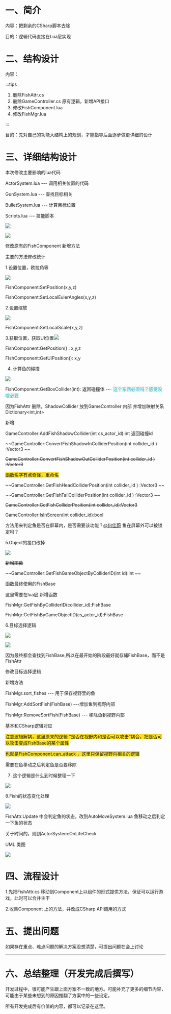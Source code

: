 # 一、简介
内容：把剩余的CSharp脚本去除

目的：逻辑代码直接在Lua层实现



# 二、结构设计
内容：

:::tips
1. 删除FishAttr.cs
2. 删除GameController.cs  原有逻辑，新增API接口
3. 修改FishComponent.lua
4. 修改FishMgr.lua

:::

目的：先对自己的功能大结构上的规划，才能指导后面逐步做更详细的设计



# 三、详细结构设计
本次修改主要影响的lua代码

ActorSystem.lua --- 调用相关位置的代码

GunSystem.lua --- 查找目标相关

BulletSystem.lua --- 计算目标位置

Scripts.lua --- 技能脚本

![](https://cdn.nlark.com/yuque/0/2025/png/49784329/1736478371081-581671a5-4a4f-4f85-9efc-ac22f5f41bae.png)

![](https://cdn.nlark.com/yuque/0/2025/png/49784329/1736478412783-d0542f39-0919-4129-ac70-171d06bbdefa.png)

修改原有的FishComponent 新增方法



主要的方法修改统计

1.设置位置，欧拉角等

![](https://cdn.nlark.com/yuque/0/2025/png/49784329/1736478829420-40d511c1-2001-4554-8876-0acaea18053d.png)

FishComponent:SetPosition(x,y,z)

FishComponent:SetLocalEulerAngles(x,y,z)

2.设置缩放

![](https://cdn.nlark.com/yuque/0/2025/png/49784329/1736478871169-93ff42e4-495d-4651-9fe6-008e660cd641.png)

FishComponent:SetLocalScale(x,y,z)



3.获取位置，获取UI位置![](https://cdn.nlark.com/yuque/0/2025/png/49784329/1736479040038-14d70559-81b0-4979-987a-127106ba0793.png)

FishComponent:GetPosition() : x,y,z

FIshComponent:GetUIPosition(): x,y

4. 计算鱼的碰撞

![](https://cdn.nlark.com/yuque/0/2025/png/49784329/1736479273165-279a350f-b03c-4903-80cf-efd39aee8d3a.png)

FishComponent:GetBoxCollider(int): 返回碰撞体 --<font style="color:#1DC0C9;">- </font><font style="color:#1DC0C9;background-color:#EFF0F0;">这个东西必须吗？感觉没啥必要</font>

因为FishAttr 删除，ShadowCollider 放到GameController 内部 并增加映射关系 Dictionary<int,int>



新增

GameController:AddFishShadowCollider(int cs_actor_id):int 返回碰撞id

~~GameController:ConvertFishShadowInColliderPosition(int collider_id ) :Vector3 ~~

~~GameController:ConvertFishShadowOutColliderPosition(int collider_id ) :Vector3~~

<font style="background-color:#FBDE28;">函数名字有点奇怪，重命名 </font>

~~GameController:GetFishHeadColliderPosition(int collider_id ) :Vector3 ~~

~~GameController:GetFishTailColliderPosition(int collider_id ) :Vector3 ~~

~~GameController:GetFishColliderPosition(int collider_id):Vector3~~

GameController:IsInScreen(int collider_id):bool

方法用来判定鱼是否在屏幕内，是否需要该功能？[@何佳蔚](undefined/littleorange-8k8nt) 鱼在屏幕外可以被锁定吗？





5.Object的接口改掉

![](https://cdn.nlark.com/yuque/0/2025/png/49784329/1736486783769-3679dd12-666d-440d-b2a1-b5bf9af83a3c.png)

~~新增函数~~

~~GameController:GetFishGameObjectByColliderID(int id):int  ~~

函数最终使用的FishBase 

这里需要在lua层 新增函数



FishMgr:GetFishByColliderID(collider_id):FishBase

FishMgr:GetFishByGameObjectID(cs_actor_id):FishBase



6.目标选择逻辑

![](https://cdn.nlark.com/yuque/0/2025/png/49784329/1736487660787-fef1d460-b44d-459f-91a0-c2825a63e253.png)

![](https://cdn.nlark.com/yuque/0/2025/png/49784329/1736487925754-ea72baeb-a17b-4051-b8fb-0cd1c484a7d1.png)



因为最终都会查找到FishBase,所以在最开始的阶段最好就存储FishBase，而不是FishAttr



修改目标选择逻辑



新增方法

FishMgr.sort_fishes --- 用于保存视野里的鱼

FishMgr:AddSortFish(FishBase)  ---增加鱼到视野内部

FishMgr:RemoveSortFish(FishBase) --- 移除鱼到视野内部

基本和CSharp逻辑对应

<font style="background-color:#FBDE28;">注意逻辑解耦，这里原来的逻辑 “是否在视野内和是否可以攻击”耦合，把是否可以攻击变成FishBase的某个属性</font>

<font style="background-color:#FBDE28;">也就是FishComponent.can_attack ，这里只保留视野内相关的逻辑</font>

需要在鱼移动之后判定鱼是否要移除



7. 这个逻辑是什么到时候整理一下

![](https://cdn.nlark.com/yuque/0/2025/png/49784329/1736489419679-25cce6a0-b347-4338-8fe1-cc588731eae9.png)



8.Fish的状态变化处理

![](https://cdn.nlark.com/yuque/0/2025/png/49784329/1736490718353-065d3674-21ee-47e1-9102-ec373a05c971.png)

FishAttr.Update 中会判定鱼的状态，改到AutoMoveSystem.lua 鱼移动之后判定一下鱼的状态

关于时间的，则到ActorSystem:OnLifeCheck



UML 类图

![](https://cdn.nlark.com/yuque/0/2025/png/49784329/1736502313144-41e58f8c-ca6b-4014-8215-0bbe7ee6d71b.png)



# 四、流程设计
1.先把FishAttr.cs 移动到Component上以组件的形式提供方法，保证可以运行游戏，此时可以合并主干

2.收集Component 上的方法，并改成CSharp API调用的方式



# 五、提出问题
如果存在重点、难点问题的解决方案没想清楚，可提出问题在会上讨论





---

# 六、总结整理（开发完成后撰写）
开发过程中，很可能产生跟上面方案不一致的地方。可能补充了更多的细节内容，可能由于某些未想到的原因推翻了方案中的一些设定。

所有开发完成后有价值的内容，都可以记录在这里。

